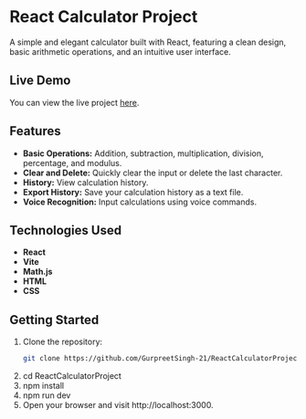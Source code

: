 # React Calculator Project

A simple and elegant calculator built with React, featuring a clean design, basic arithmetic operations, and an intuitive user interface.

## Live Demo

You can view the live project [here](https://gurpreetsingh-21.github.io/ReactCalculatorProject/).

## Features

- **Basic Operations:** Addition, subtraction, multiplication, division, percentage, and modulus.
- **Clear and Delete:** Quickly clear the input or delete the last character.
- **History:** View calculation history.
- **Export History:** Save your calculation history as a text file.
- **Voice Recognition:** Input calculations using voice commands.

## Technologies Used

- **React** 
- **Vite**
- **Math.js** 
- **HTML** 
- **CSS** 

## Getting Started

1. Clone the repository:
   ```bash
   git clone https://github.com/GurpreetSingh-21/ReactCalculatorProject.git


2. cd ReactCalculatorProject
3. npm install
4. npm run dev
5. Open your browser and visit http://localhost:3000.





